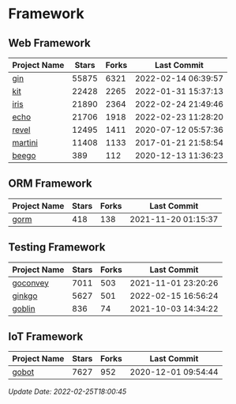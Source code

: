 # Framework

## Web Framework
| Project Name | Stars | Forks | Last Commit |
| ------------ | ----- | ----- | ----------- |
| [gin](https://github.com/gin-gonic/gin) | 55875 | 6321 | 2022-02-14 06:39:57 |
| [kit](https://github.com/go-kit/kit) | 22428 | 2265 | 2022-01-31 15:37:13 |
| [iris](https://github.com/kataras/iris) | 21890 | 2364 | 2022-02-24 21:49:46 |
| [echo](https://github.com/labstack/echo) | 21706 | 1918 | 2022-02-23 11:28:20 |
| [revel](https://github.com/revel/revel) | 12495 | 1411 | 2020-07-12 05:57:36 |
| [martini](https://github.com/go-martini/martini) | 11408 | 1133 | 2017-01-21 21:58:54 |
| [beego](https://github.com/astaxie/beego) | 389 | 112 | 2020-12-13 11:36:23 |

## ORM Framework
| Project Name | Stars | Forks | Last Commit |
| ------------ | ----- | ----- | ----------- |
| [gorm](https://github.com/jinzhu/gorm) | 418 | 138 | 2021-11-20 01:15:37 |

## Testing Framework
| Project Name | Stars | Forks | Last Commit |
| ------------ | ----- | ----- | ----------- |
| [goconvey](https://github.com/smartystreets/goconvey) | 7011 | 503 | 2021-11-01 23:20:26 |
| [ginkgo](https://github.com/onsi/ginkgo) | 5627 | 501 | 2022-02-15 16:56:24 |
| [goblin](https://github.com/franela/goblin) | 836 | 74 | 2021-10-03 14:34:22 |

## IoT Framework
| Project Name | Stars | Forks | Last Commit |
| ------------ | ----- | ----- | ----------- |
| [gobot](https://github.com/hybridgroup/gobot) | 7627 | 952 | 2020-12-01 09:54:44 |

*Update Date: 2022-02-25T18:00:45*